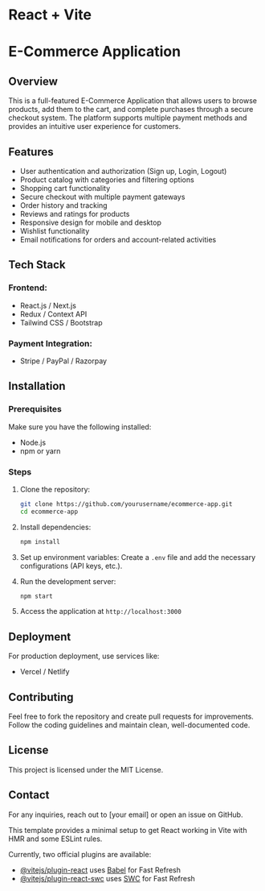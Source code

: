 # React + Vite

# E-Commerce Application

## Overview
This is a full-featured E-Commerce Application that allows users to browse products, add them to the cart, and complete purchases through a secure checkout system. The platform supports multiple payment methods and provides an intuitive user experience for customers.

## Features
- User authentication and authorization (Sign up, Login, Logout)
- Product catalog with categories and filtering options
- Shopping cart functionality
- Secure checkout with multiple payment gateways
- Order history and tracking
- Reviews and ratings for products
- Responsive design for mobile and desktop
- Wishlist functionality
- Email notifications for orders and account-related activities

## Tech Stack
### Frontend:
- React.js / Next.js
- Redux / Context API
- Tailwind CSS / Bootstrap

### Payment Integration:
- Stripe / PayPal / Razorpay

## Installation

### Prerequisites
Make sure you have the following installed:
- Node.js
- npm or yarn

### Steps
1. Clone the repository:
   ```sh
   git clone https://github.com/yourusername/ecommerce-app.git
   cd ecommerce-app
   ```

2. Install dependencies:
   ```sh
   npm install
   ```

3. Set up environment variables:
   Create a `.env` file and add the necessary configurations (API keys, etc.).

4. Run the development server:
   ```sh
   npm start
   ```

5. Access the application at `http://localhost:3000`

## Deployment
For production deployment, use services like:
- Vercel / Netlify

## Contributing
Feel free to fork the repository and create pull requests for improvements. Follow the coding guidelines and maintain clean, well-documented code.

## License
This project is licensed under the MIT License.

## Contact
For any inquiries, reach out to [your email] or open an issue on GitHub.



This template provides a minimal setup to get React working in Vite with HMR and some ESLint rules.

Currently, two official plugins are available:

- [@vitejs/plugin-react](https://github.com/vitejs/vite-plugin-react/blob/main/packages/plugin-react/README.md) uses [Babel](https://babeljs.io/) for Fast Refresh
- [@vitejs/plugin-react-swc](https://github.com/vitejs/vite-plugin-react-swc) uses [SWC](https://swc.rs/) for Fast Refresh
